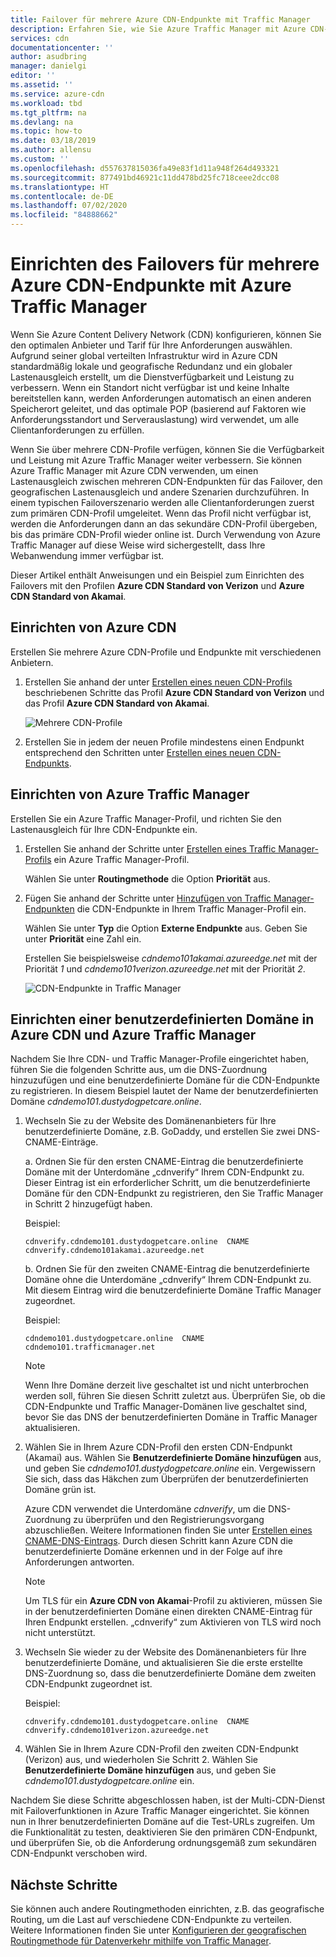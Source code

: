 ```yaml
---
title: Failover für mehrere Azure CDN-Endpunkte mit Traffic Manager
description: Erfahren Sie, wie Sie Azure Traffic Manager mit Azure CDN-Endpunkten einrichten.
services: cdn
documentationcenter: ''
author: asudbring
manager: danielgi
editor: ''
ms.assetid: ''
ms.service: azure-cdn
ms.workload: tbd
ms.tgt_pltfrm: na
ms.devlang: na
ms.topic: how-to
ms.date: 03/18/2019
ms.author: allensu
ms.custom: ''
ms.openlocfilehash: d557637815036fa49e83f1d11a948f264d493321
ms.sourcegitcommit: 877491bd46921c11dd478bd25fc718ceee2dcc08
ms.translationtype: HT
ms.contentlocale: de-DE
ms.lasthandoff: 07/02/2020
ms.locfileid: "84888662"
---
```

# <a name="set-up-failover-across-multiple-azure-cdn-endpoints-with-azure-traffic-manager"></a>Einrichten des Failovers für mehrere Azure CDN-Endpunkte mit Azure Traffic Manager

Wenn Sie Azure Content Delivery Network (CDN) konfigurieren, können Sie den optimalen Anbieter und Tarif für Ihre Anforderungen auswählen. Aufgrund seiner global verteilten Infrastruktur wird in Azure CDN standardmäßig lokale und geografische Redundanz und ein globaler Lastenausgleich erstellt, um die Dienstverfügbarkeit und Leistung zu verbessern. Wenn ein Standort nicht verfügbar ist und keine Inhalte bereitstellen kann, werden Anforderungen automatisch an einen anderen Speicherort geleitet, und das optimale POP (basierend auf Faktoren wie Anforderungsstandort und Serverauslastung) wird verwendet, um alle Clientanforderungen zu erfüllen. 
 
Wenn Sie über mehrere CDN-Profile verfügen, können Sie die Verfügbarkeit und Leistung mit Azure Traffic Manager weiter verbessern. Sie können Azure Traffic Manager mit Azure CDN verwenden, um einen Lastenausgleich zwischen mehreren CDN-Endpunkten für das Failover, den geografischen Lastenausgleich und andere Szenarien durchzuführen. In einem typischen Failoverszenario werden alle Clientanforderungen zuerst zum primären CDN-Profil umgeleitet. Wenn das Profil nicht verfügbar ist, werden die Anforderungen dann an das sekundäre CDN-Profil übergeben, bis das primäre CDN-Profil wieder online ist. Durch Verwendung von Azure Traffic Manager auf diese Weise wird sichergestellt, dass Ihre Webanwendung immer verfügbar ist. 

Dieser Artikel enthält Anweisungen und ein Beispiel zum Einrichten des Failovers mit den Profilen **Azure CDN Standard von Verizon** und **Azure CDN Standard von Akamai**.

## <a name="set-up-azure-cdn"></a>Einrichten von Azure CDN 
Erstellen Sie mehrere Azure CDN-Profile und Endpunkte mit verschiedenen Anbietern.

1. Erstellen Sie anhand der unter [Erstellen eines neuen CDN-Profils](cdn-create-new-endpoint.md#create-a-new-cdn-profile) beschriebenen Schritte das Profil **Azure CDN Standard von Verizon** und das Profil **Azure CDN Standard von Akamai**.
 
   ![Mehrere CDN-Profile](./media/cdn-traffic-manager/cdn-multiple-profiles.png)

2. Erstellen Sie in jedem der neuen Profile mindestens einen Endpunkt entsprechend den Schritten unter [Erstellen eines neuen CDN-Endpunkts](cdn-create-new-endpoint.md#create-a-new-cdn-endpoint).

## <a name="set-up-azure-traffic-manager"></a>Einrichten von Azure Traffic Manager
Erstellen Sie ein Azure Traffic Manager-Profil, und richten Sie den Lastenausgleich für Ihre CDN-Endpunkte ein. 

1. Erstellen Sie anhand der Schritte unter [Erstellen eines Traffic Manager-Profils](https://docs.microsoft.com/azure/traffic-manager/traffic-manager-create-profile) ein Azure Traffic Manager-Profil. 

    Wählen Sie unter **Routingmethode** die Option **Priorität** aus.

2. Fügen Sie anhand der Schritte unter [Hinzufügen von Traffic Manager-Endpunkten](https://docs.microsoft.com/azure/traffic-manager/traffic-manager-create-profile#add-traffic-manager-endpoints) die CDN-Endpunkte in Ihrem Traffic Manager-Profil ein.

    Wählen Sie unter **Typ** die Option **Externe Endpunkte** aus. Geben Sie unter **Priorität** eine Zahl ein.

    Erstellen Sie beispielsweise *cdndemo101akamai.azureedge.net* mit der Priorität *1* und *cdndemo101verizon.azureedge.net* mit der Priorität *2*.

   ![CDN-Endpunkte in Traffic Manager](./media/cdn-traffic-manager/cdn-traffic-manager-endpoints.png)


## <a name="set-up-custom-domain-on-azure-cdn-and-azure-traffic-manager"></a>Einrichten einer benutzerdefinierten Domäne in Azure CDN und Azure Traffic Manager
Nachdem Sie Ihre CDN- und Traffic Manager-Profile eingerichtet haben, führen Sie die folgenden Schritte aus, um die DNS-Zuordnung hinzuzufügen und eine benutzerdefinierte Domäne für die CDN-Endpunkte zu registrieren. In diesem Beispiel lautet der Name der benutzerdefinierten Domäne *cdndemo101.dustydogpetcare.online*.

1. Wechseln Sie zu der Website des Domänenanbieters für Ihre benutzerdefinierte Domäne, z.B. GoDaddy, und erstellen Sie zwei DNS-CNAME-Einträge. 

    a. Ordnen Sie für den ersten CNAME-Eintrag die benutzerdefinierte Domäne mit der Unterdomäne „cdnverify“ Ihrem CDN-Endpunkt zu. Dieser Eintrag ist ein erforderlicher Schritt, um die benutzerdefinierte Domäne für den CDN-Endpunkt zu registrieren, den Sie Traffic Manager in Schritt 2 hinzugefügt haben.

      Beispiel: 

      `cdnverify.cdndemo101.dustydogpetcare.online  CNAME  cdnverify.cdndemo101akamai.azureedge.net`  

    b. Ordnen Sie für den zweiten CNAME-Eintrag die benutzerdefinierte Domäne ohne die Unterdomäne „cdnverify“ Ihrem CDN-Endpunkt zu. Mit diesem Eintrag wird die benutzerdefinierte Domäne Traffic Manager zugeordnet. 

      Beispiel: 
      
      `cdndemo101.dustydogpetcare.online  CNAME  cdndemo101.trafficmanager.net`   

    > [!NOTE]
    > Wenn Ihre Domäne derzeit live geschaltet ist und nicht unterbrochen werden soll, führen Sie diesen Schritt zuletzt aus. Überprüfen Sie, ob die CDN-Endpunkte und Traffic Manager-Domänen live geschaltet sind, bevor Sie das DNS der benutzerdefinierten Domäne in Traffic Manager aktualisieren.
    >


2.  Wählen Sie in Ihrem Azure CDN-Profil den ersten CDN-Endpunkt (Akamai) aus. Wählen Sie **Benutzerdefinierte Domäne hinzufügen** aus, und geben Sie *cdndemo101.dustydogpetcare.online* ein. Vergewissern Sie sich, dass das Häkchen zum Überprüfen der benutzerdefinierten Domäne grün ist. 

    Azure CDN verwendet die Unterdomäne *cdnverify*, um die DNS-Zuordnung zu überprüfen und den Registrierungsvorgang abzuschließen. Weitere Informationen finden Sie unter [Erstellen eines CNAME-DNS-Eintrags](cdn-map-content-to-custom-domain.md#create-a-cname-dns-record). Durch diesen Schritt kann Azure CDN die benutzerdefinierte Domäne erkennen und in der Folge auf ihre Anforderungen antworten.
    
    > [!NOTE]
    > Um TLS für ein **Azure CDN von Akamai**-Profil zu aktivieren, müssen Sie in der benutzerdefinierten Domäne einen direkten CNAME-Eintrag für Ihren Endpunkt erstellen. „cdnverify“ zum Aktivieren von TLS wird noch nicht unterstützt. 
    >

3.  Wechseln Sie wieder zu der Website des Domänenanbieters für Ihre benutzerdefinierte Domäne, und aktualisieren Sie die erste erstellte DNS-Zuordnung so, dass die benutzerdefinierte Domäne dem zweiten CDN-Endpunkt zugeordnet ist.
                             
    Beispiel: 

    `cdnverify.cdndemo101.dustydogpetcare.online  CNAME  cdnverify.cdndemo101verizon.azureedge.net`  

4. Wählen Sie in Ihrem Azure CDN-Profil den zweiten CDN-Endpunkt (Verizon) aus, und wiederholen Sie Schritt 2. Wählen Sie **Benutzerdefinierte Domäne hinzufügen** aus, und geben Sie *cdndemo101.dustydogpetcare.online* ein.
 
Nachdem Sie diese Schritte abgeschlossen haben, ist der Multi-CDN-Dienst mit Failoverfunktionen in Azure Traffic Manager eingerichtet. Sie können nun in Ihrer benutzerdefinierten Domäne auf die Test-URLs zugreifen. Um die Funktionalität zu testen, deaktivieren Sie den primären CDN-Endpunkt, und überprüfen Sie, ob die Anforderung ordnungsgemäß zum sekundären CDN-Endpunkt verschoben wird. 

## <a name="next-steps"></a>Nächste Schritte
Sie können auch andere Routingmethoden einrichten, z.B. das geografische Routing, um die Last auf verschiedene CDN-Endpunkte zu verteilen. Weitere Informationen finden Sie unter [Konfigurieren der geografischen Routingmethode für Datenverkehr mithilfe von Traffic Manager](https://docs.microsoft.com/azure/traffic-manager/traffic-manager-configure-geographic-routing-method).



